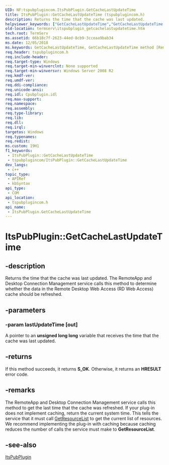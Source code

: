 ```yaml
---
UID: NF:tspubplugincom.ItsPubPlugin.GetCacheLastUpdateTime
title: ItsPubPlugin::GetCacheLastUpdateTime (tspubplugincom.h)
description: Returns the time that the cache was last updated.
helpviewer_keywords: ["GetCacheLastUpdateTime","GetCacheLastUpdateTime method [Remote Desktop Services]","GetCacheLastUpdateTime method [Remote Desktop Services]","ItsPubPlugin interface","ItsPubPlugin interface [Remote Desktop Services]","GetCacheLastUpdateTime method","ItsPubPlugin.GetCacheLastUpdateTime","ItsPubPlugin::GetCacheLastUpdateTime","termserv.itspubplugin_getcachelastupdatetime","tspubplugincom/ItsPubPlugin::GetCacheLastUpdateTime"]
old-location: termserv\itspubplugin_getcachelastupdatetime.htm
tech.root: TermServ
ms.assetid: 66b18c7f-2623-44ed-8cb9-3cceaa9bab34
ms.date: 12/05/2018
ms.keywords: GetCacheLastUpdateTime, GetCacheLastUpdateTime method [Remote Desktop Services], GetCacheLastUpdateTime method [Remote Desktop Services],ItsPubPlugin interface, ItsPubPlugin interface [Remote Desktop Services],GetCacheLastUpdateTime method, ItsPubPlugin.GetCacheLastUpdateTime, ItsPubPlugin::GetCacheLastUpdateTime, termserv.itspubplugin_getcachelastupdatetime, tspubplugincom/ItsPubPlugin::GetCacheLastUpdateTime
req.header: tspubplugincom.h
req.include-header: 
req.target-type: Windows
req.target-min-winverclnt: None supported
req.target-min-winversvr: Windows Server 2008 R2
req.kmdf-ver: 
req.umdf-ver: 
req.ddi-compliance: 
req.unicode-ansi: 
req.idl: Cpubplugin.idl
req.max-support: 
req.namespace: 
req.assembly: 
req.type-library: 
req.lib: 
req.dll: 
req.irql: 
targetos: Windows
req.typenames: 
req.redist: 
ms.custom: 19H1
f1_keywords:
 - ItsPubPlugin::GetCacheLastUpdateTime
 - tspubplugincom/ItsPubPlugin::GetCacheLastUpdateTime
dev_langs:
 - c++
topic_type:
 - APIRef
 - kbSyntax
api_type:
 - COM
api_location:
 - tspubplugincom.h
api_name:
 - ItsPubPlugin.GetCacheLastUpdateTime
---
```


# ItsPubPlugin::GetCacheLastUpdateTime


## -description

Returns the time that the cache was last updated. The RemoteApp and Desktop Connection Management service calls this method to determine whether the data in the Remote Desktop Web Access (RD Web Access) cache should be refreshed.

## -parameters

### -param lastUpdateTime [out]

A pointer to an  <b>unsigned long long</b> variable that receives the time that the cache was last updated.

## -returns

If this method succeeds, it returns <b>S_OK</b>. Otherwise, it returns an <b>HRESULT</b> error code.

## -remarks

The RemoteApp and Desktop Connection Management service calls this method to get the last time that the cache was refreshed. If your plug-in does not implement caching, return the current system time. This tells the service that it must call <a href="/windows/desktop/api/tspubplugincom/nf-tspubplugincom-itspubplugin-getresourcelist">GetResourceList</a> to get the current list of resources. We recommend implementing the plug-in with caching because caching reduces the number of calls the service must make to <b>GetResourceList</b>.

## -see-also

<a href="/windows/desktop/api/tspubplugincom/nn-tspubplugincom-itspubplugin">ItsPubPlugin</a>